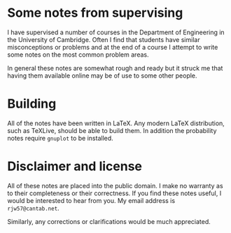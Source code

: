 Some notes from supervising
===========================

I have supervised a number of courses in the Department of Engineering in the
University of Cambridge. Often I find that students have similar misconceptions
or problems and at the end of a course I attempt to write some notes on the
most common problem areas.

In general these notes are somewhat rough and ready but it struck me that
having them available online may be of use to some other people.

Building
========

All of the notes have been written in LaTeX. Any modern LaTeX distribution,
such as TeXLive, should be able to build them. In addition the probability
notes require ``gnuplot`` to be installed.

Disclaimer and license
======================

All of these notes are placed into the public domain. I make no warranty as to
their completeness or their correctness. If you find these notes useful, I
would be interested to hear from you. My email address is ``rjw57@cantab.net``.

Similarly, any corrections or clarifications would be much appreciated.
